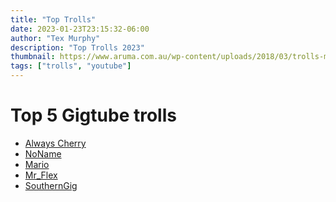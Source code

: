```yaml
---
title: "Top Trolls"
date: 2023-01-23T23:15:32-06:00
author: "Tex Murphy"
description: "Top Trolls 2023"
thumbnail: https://www.aruma.com.au/wp-content/uploads/2018/03/trolls-main-image.jpg
tags: ["trolls", "youtube"]
---
```


# Top 5 Gigtube trolls

- [Always Cherry][1]
- [NoName][2]
- [Mario][3]
- [Mr_Flex][4]
- [SouthernGig][5]

[1]: https://www.youtube.com/@AlwaysCherryPick
[2]: https://www.youtube.com/@NoName9876
[3]: https://www.youtube.com/@NoName9876
[4]: https://www.youtube.com/@MrFlex
[5]: https://www.youtube.com/@southerngig